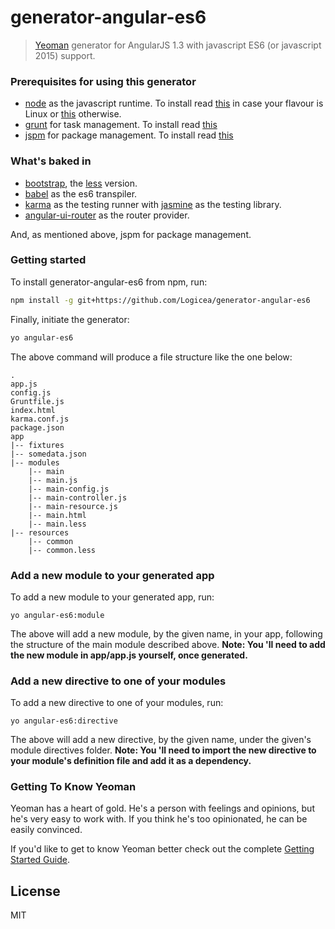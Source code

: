 # generator-angular-es6

> [Yeoman](http://yeoman.io) generator for AngularJS 1.3 with javascript ES6 (or javascript 2015) support.

### Prerequisites for using this generator

- [node](https://nodejs.org/) as the javascript runtime. To install read [this](https://github.com/joyent/node/wiki/Installing-Node.js-via-package-manager) in case your flavour is Linux or [this](https://nodejs.org/download/) otherwise.
- [grunt](http://gruntjs.com/) for task management. To install read [this](http://gruntjs.com/getting-started)
- [jspm](http://jspm.io) for package management. To install read [this](https://github.com/jspm/jspm-cli/wiki/Getting-Started)

### What's baked in

- [bootstrap](http://getbootstrap.com/getting-started/), the [less](http://lesscss.org/) version.
- [babel](https://babeljs.io/) as the es6 transpiler.
- [karma](http://karma-runner.github.io/0.12/index.html) as the testing runner with [jasmine](http://jasmine.github.io/)
 as the testing library.
- [angular-ui-router](https://github.com/angular-ui/ui-router) as the router provider.

And, as mentioned above, jspm for package management.

### Getting started

To install generator-angular-es6 from npm, run:

```bash
npm install -g git+https://github.com/Logicea/generator-angular-es6
```

Finally, initiate the generator:

```bash
yo angular-es6
```

The above command will produce a file structure like the one below:

```
.
app.js
config.js
Gruntfile.js
index.html
karma.conf.js
package.json
app
|-- fixtures
|-- somedata.json
|-- modules
    |-- main
    |-- main.js
    |-- main-config.js
    |-- main-controller.js
    |-- main-resource.js
    |-- main.html
    |-- main.less
|-- resources
    |-- common
    |-- common.less
```

### Add a new module to your generated app

To add a new module to your generated app, run:

```yo angular-es6:module```

The above will add a new module, by the given name, in your app, following the structure of the
main module described above. **Note: You 'll need to add the new module in app/app.js yourself, once generated.**

### Add a new directive to one of your modules

To add a new directive to one of your modules, run:

```yo angular-es6:directive```

The above will add a new directive, by the given name, under the given's module directives folder.
**Note: You 'll need to import the new directive to your module's definition file and add it as a dependency.**

### Getting To Know Yeoman

Yeoman has a heart of gold. He's a person with feelings and opinions, but he's very easy to work with. If you think he's too opinionated, he can be easily convinced.

If you'd like to get to know Yeoman better check out the complete [Getting Started Guide](https://github.com/yeoman/yeoman/wiki/Getting-Started).

## License

MIT
